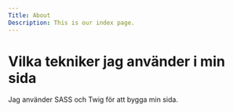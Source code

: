 ```yaml
---
Title: About
Description: This is our index page.
---
```




Vilka tekniker jag använder i min sida
==========================

Jag använder SASS och Twig för att bygga min sida.
